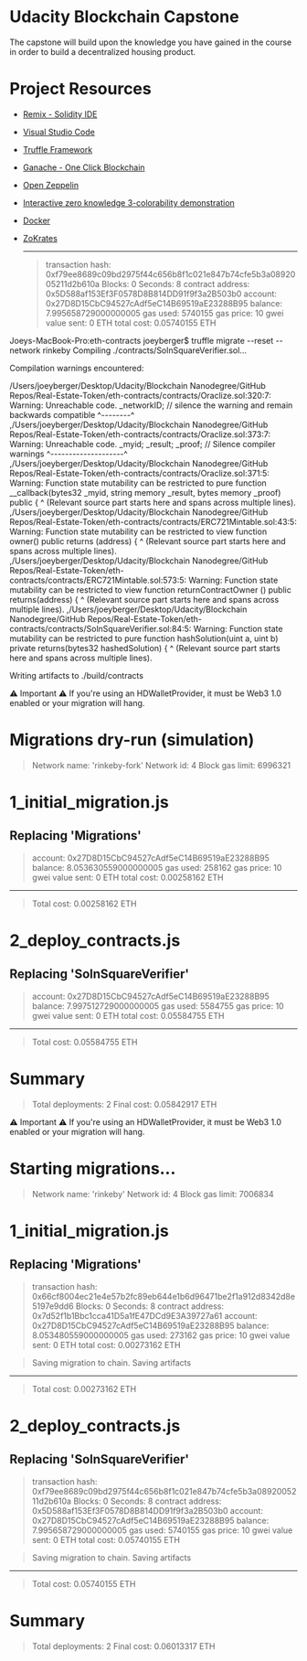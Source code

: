 # Udacity Blockchain Capstone

The capstone will build upon the knowledge you have gained in the course in order to build a decentralized housing product. 

# Project Resources

* [Remix - Solidity IDE](https://remix.ethereum.org/)
* [Visual Studio Code](https://code.visualstudio.com/)
* [Truffle Framework](https://truffleframework.com/)
* [Ganache - One Click Blockchain](https://truffleframework.com/ganache)
* [Open Zeppelin ](https://openzeppelin.org/)
* [Interactive zero knowledge 3-colorability demonstration](http://web.mit.edu/~ezyang/Public/graph/svg.html)
* [Docker](https://docs.docker.com/install/)
* [ZoKrates](https://github.com/Zokrates/ZoKrates)


   ------------------------------
   > transaction hash:    0xf79ee8689c09bd2975f44c656b8f1c021e847b74cfe5b3a0892005211d2b610a
   > Blocks: 0            Seconds: 8
   > contract address:    0x5D588af153Ef3F0578D8B814DD91f9f3a2B503b0
   > account:             0x27D8D15CbC94527cAdf5eC14B69519aE23288B95
   > balance:             7.995658729000000005
   > gas used:            5740155
   > gas price:           10 gwei
   > value sent:          0 ETH
   > total cost:          0.05740155 ETH


Joeys-MacBook-Pro:eth-contracts joeyberger$ truffle migrate --reset --network rinkeby
Compiling ./contracts/SolnSquareVerifier.sol...

Compilation warnings encountered:

/Users/joeyberger/Desktop/Udacity/Blockchain Nanodegree/GitHub Repos/Real-Estate-Token/eth-contracts/contracts/Oraclize.sol:320:7: Warning: Unreachable code.
      _networkID; // silence the warning and remain backwards compatible
      ^--------^
,/Users/joeyberger/Desktop/Udacity/Blockchain Nanodegree/GitHub Repos/Real-Estate-Token/eth-contracts/contracts/Oraclize.sol:373:7: Warning: Unreachable code.
      _myid; _result; _proof; // Silence compiler warnings
      ^--------------------^
,/Users/joeyberger/Desktop/Udacity/Blockchain Nanodegree/GitHub Repos/Real-Estate-Token/eth-contracts/contracts/Oraclize.sol:371:5: Warning: Function state mutability can be restricted to pure
    function __callback(bytes32 _myid, string memory _result, bytes memory _proof) public {
    ^ (Relevant source part starts here and spans across multiple lines).
,/Users/joeyberger/Desktop/Udacity/Blockchain Nanodegree/GitHub Repos/Real-Estate-Token/eth-contracts/contracts/ERC721Mintable.sol:43:5: Warning: Function state mutability can be restricted to view
    function owner() public returns (address) {
    ^ (Relevant source part starts here and spans across multiple lines).
,/Users/joeyberger/Desktop/Udacity/Blockchain Nanodegree/GitHub Repos/Real-Estate-Token/eth-contracts/contracts/ERC721Mintable.sol:573:5: Warning: Function state mutability can be restricted to view
    function returnContractOwner () public returns(address) {
    ^ (Relevant source part starts here and spans across multiple lines).
,/Users/joeyberger/Desktop/Udacity/Blockchain Nanodegree/GitHub Repos/Real-Estate-Token/eth-contracts/contracts/SolnSquareVerifier.sol:84:5: Warning: Function state mutability can be restricted to pure
    function hashSolution(uint a, uint b) private returns(bytes32 hashedSolution) {
    ^ (Relevant source part starts here and spans across multiple lines).

Writing artifacts to ./build/contracts

⚠️  Important ⚠️
If you're using an HDWalletProvider, it must be Web3 1.0 enabled or your migration will hang.


Migrations dry-run (simulation)
===============================
> Network name:    'rinkeby-fork'
> Network id:      4
> Block gas limit: 6996321


1_initial_migration.js
======================

   Replacing 'Migrations'
   ----------------------
   > account:             0x27D8D15CbC94527cAdf5eC14B69519aE23288B95
   > balance:             8.053630559000000005
   > gas used:            258162
   > gas price:           10 gwei
   > value sent:          0 ETH
   > total cost:          0.00258162 ETH

   -------------------------------------
   > Total cost:          0.00258162 ETH


2_deploy_contracts.js
=====================

   Replacing 'SolnSquareVerifier'
   ------------------------------
   > account:             0x27D8D15CbC94527cAdf5eC14B69519aE23288B95
   > balance:             7.997512729000000005
   > gas used:            5584755
   > gas price:           10 gwei
   > value sent:          0 ETH
   > total cost:          0.05584755 ETH

   -------------------------------------
   > Total cost:          0.05584755 ETH


Summary
=======
> Total deployments:   2
> Final cost:          0.05842917 ETH

⚠️  Important ⚠️
If you're using an HDWalletProvider, it must be Web3 1.0 enabled or your migration will hang.


Starting migrations...
======================
> Network name:    'rinkeby'
> Network id:      4
> Block gas limit: 7006834


1_initial_migration.js
======================

   Replacing 'Migrations'
   ----------------------
   > transaction hash:    0x66cf8004ec21e4e57b2fc89eb644e1b6d96471be2f1a912d8342d8e5197e9dd6
   > Blocks: 0            Seconds: 8
   > contract address:    0x7d52f1b1Bbc1cca41D5a1fE47DCd9E3A39727a61
   > account:             0x27D8D15CbC94527cAdf5eC14B69519aE23288B95
   > balance:             8.053480559000000005
   > gas used:            273162
   > gas price:           10 gwei
   > value sent:          0 ETH
   > total cost:          0.00273162 ETH


   > Saving migration to chain.
   > Saving artifacts
   -------------------------------------
   > Total cost:          0.00273162 ETH


2_deploy_contracts.js
=====================

   Replacing 'SolnSquareVerifier'
   ------------------------------
   > transaction hash:    0xf79ee8689c09bd2975f44c656b8f1c021e847b74cfe5b3a0892005211d2b610a
   > Blocks: 0            Seconds: 8
   > contract address:    0x5D588af153Ef3F0578D8B814DD91f9f3a2B503b0
   > account:             0x27D8D15CbC94527cAdf5eC14B69519aE23288B95
   > balance:             7.995658729000000005
   > gas used:            5740155
   > gas price:           10 gwei
   > value sent:          0 ETH
   > total cost:          0.05740155 ETH


   > Saving migration to chain.
   > Saving artifacts
   -------------------------------------
   > Total cost:          0.05740155 ETH


Summary
=======
> Total deployments:   2
> Final cost:          0.06013317 ETH
